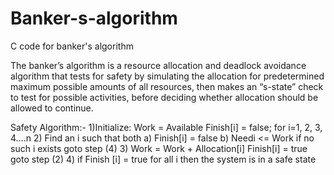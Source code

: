# Banker-s-algorithm
C code for banker's algorithm

The banker’s algorithm is a resource allocation and deadlock avoidance algorithm that tests for safety by simulating
the allocation for predetermined maximum possible amounts of all resources, then makes an “s-state” check to test for
possible activities, before deciding whether allocation should be allowed to continue.

Safety Algorithm:-
1)Initialize: Work = Available
Finish[i] = false; for i=1, 2, 3, 4….n
2) Find an i such that both
a) Finish[i] = false
b) Needi <= Work
if no such i exists goto step (4)
3) Work = Work + Allocation[i]
Finish[i] = true
goto step (2)
4) if Finish [i] = true for all i
then the system is in a safe state
